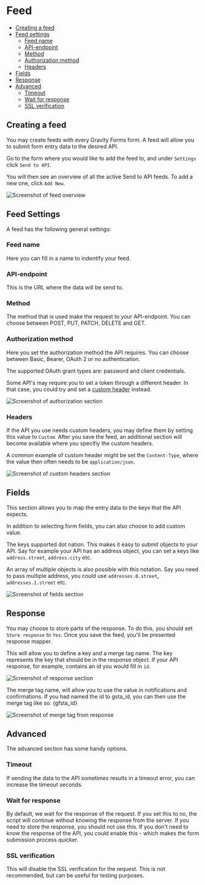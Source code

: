 # Feed

- [Creating a feed](#creating-a-feed)
- [Feed settings](#feed-settings)
    - [Feed name](#feed-name)
    - [API-endpoint](#api-endpoint)
    - [Method](#method)
    - [Authorization method](#authorization-method)
    - [Headers](#headers)
- [Fields](#fields)
- [Response](#response)
- [Advanced](#advanced)
    - [Timeout](#timeout)
    - [Wait for response](#wait-for-response)
    - [SSL verification](#ssl-verification)

## Creating a feed

You may create feeds with every Gravity Forms form. A feed will allow you to submit form entry data to the desired API.

Go to the form where you would like to add the feed to, and under `Settings` click `Send to API`.

You will then see an overview of all the active Send to API feeds. To add a new one, click `Add New`.

![Screenshot of feed overview](/images/docs/gf-send-to-api/v1/feed-1.png)

## Feed Settings

A feed has the following general settings:

### Feed name

Here you can fill in a name to indentify your feed.

### API-endpoint

This is the URL where the data will be send to.

### Method

The method that is used make the request to your API-endpoint. You can choose between POST, PUT, PATCH, DELETE and GET.

### Authorization method

Here you set the authorization method the API requires. You can choose between Basic, Bearer, OAuth 2 or no authentication.

The supported OAuth grant types are: password and client credentials.

Some API's may require you to set a token through a different header. In that case, you could try and set a [custom header](#headers) instead.

![Screenshot of authorization section](/images/docs/gf-send-to-api/v1/feed-2.png)

### Headers

If the API you use needs custom headers, you may define them by setting this value to `Custom`. After you save the feed, an additional section will become available where you specifiy the custom headers.

A common example of custom header might be set the `Content-Type`, where the value then often needs to be `application/json`.

![Screenshot of custom headers section](/images/docs/gf-send-to-api/v1/feed-custom-headers.png)

## Fields

This section allows you to map the entry data to the keys that the API expects.

In addition to selecting form fields, you can also choose to add custom value.

The keys supported dot nation. This makes it easy to submit objects to your API. Say for example your API has an address object, you can set a keys like `address.street`, `address.city` etc.

An array of multiple objects is also possible with this notation. Say you need to pass multiple address, you could use `addresses.0.street`, `addresses.1.street` etc.

![Screenshot of fields section](/images/docs/gf-send-to-api/v1/feed-fields.png)

## Response

You may choose to store parts of the response. To do this, you should set `Store response` to `Yes`. Once you save the feed, you'll be presented response mapper.

This will allow you to define a key and a merge tag name. The key represents the key that should be in the response object. If your API response, for example, contains an id you would fill in `id`.

![Screenshot of response section](/images/docs/gf-send-to-api/v1/feed-response-1.png)

The merge tag name, will allow you to use the value in notifications and confirmations. If you had named the id to gsta_id, you can then use the merge tag like so: {gfsta_id}

![Screenshot of merge tag from response](/images/docs/gf-send-to-api/v1/feed-response-2.png)

## Advanced

The advanced section has some handy options.

### Timeout

If sending the data to the API sometimes results in a timeout error, you can increase the timeout seconds.

### Wait for response

By default, we wait for the response of the request. If you set this to no, the script will continue without knowing the response from the server. If you need to store the response, you should not use this. If you don't need to know the response of the API, you could enable this - which makes the form submission process quicker.

### SSL verification

This will disable the SSL verification for the request. This is not recommended, but can be useful for testing purposes.

